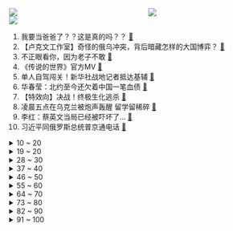 <div >
	<a style="float:left;width:55%;" href = "https://github.com/anuraghazra/github-readme-stats">
	 <img src = "https://github-readme-stats.vercel.app/api?username=iuuuuuaena&theme=buefy&show_icons=true"/>
	</a>
	<a  style="float:right;width:45%" href = "https://github.com/anuraghazra/github-readme-stats">
	 <img  src="https://github-readme-stats.vercel.app/api/top-langs/?username=anuraghazra&layout=compact"/>
	</a>
	</div>

[![](https://img.shields.io/badge/jxd-@jxdgogogo.xyz-yellowgreen.svg)](https://www.jxdgogogo.xyz)<br>
1. 我要当爸爸了？？这是真的吗？？ [:link:](//www.bilibili.com/video/BV1jT4y1Q7r2) <br>
2. 【卢克文工作室】奇怪的俄乌冲突，背后暗藏怎样的大国博弈？ [:link:](//www.bilibili.com/video/BV1WZ4y1k7aZ) <br>
3. 不正眼看你，因为老子不敢 [:link:](//www.bilibili.com/video/BV1X44y1n7yH) <br>
4. 《传说的世界》官方MV [:link:](//www.bilibili.com/video/BV19Z4y1k7P7) <br>
5. 单人自驾闯关！新华社战地记者抵达基辅 [:link:](//www.bilibili.com/video/BV1nT4y1Q7D5) <br>
6. 华春莹：北约至今还欠着中国一笔血债 [:link:](//www.bilibili.com/video/BV1f34y1r7aY) <br>
7. 【特效向】决战！终极生化逃杀 [:link:](//www.bilibili.com/video/BV1vT4y1Q78B) <br>
8. 凌晨五点在乌克兰被炮声轰醒 留学留稀碎 [:link:](//www.bilibili.com/video/BV1HF411t7UH) <br>
9. 李红：蔡英文当局已经被吓坏了… [:link:](//www.bilibili.com/video/BV1e44y1n7QK) <br>
10. 习近平同俄罗斯总统普京通电话 [:link:](//www.bilibili.com/video/BV12R4y1V7Y4) <br>
<details>
<summary>10 ~ 20</summary>

11. 【 我与我的冤种朋友 】 [:link:](//www.bilibili.com/video/BV1mb4y1s7mi) <br>
12. 早终于到这一天了。多说点早安叭～ [:link:](//www.bilibili.com/video/BV1DP4y1F7KV) <br>
13. 囚！ [:link:](//www.bilibili.com/video/BV1yR4y1V7qb) <br>
14. 【裸眼3D】终于来了，无限一键三连制造机 [:link:](//www.bilibili.com/video/BV1am4y1R7Zs) <br>
15. 人间的面，吃一碗少一碗，见一面少一面。 [:link:](//www.bilibili.com/video/BV1qL4y1g7u8) <br>
16. 有人一生被童年治愈，有人用一生来治愈童年 [:link:](//www.bilibili.com/video/BV1Em4y1R7Sz) <br>
17. 这下是真·神仙打架了！2022年4月新番导视！【泛式】 [:link:](//www.bilibili.com/video/BV1su411D7Ft) <br>
18. 鉴定网络热门艺术（18） [:link:](//www.bilibili.com/video/BV1K34y1k7pa) <br>
19. 普京展开"攻心战"喊话乌军士兵：想想你们的父辈 [:link:](//www.bilibili.com/video/BV123411L7yJ) <br>
</details>
<details>
<summary>19 ~ 20</summary>

20. 下班了，路过印度按摩店，放松一下，回家。 [:link:](//www.bilibili.com/video/BV1cY411G7iY) <br>
21. 你好，我是乌克兰总统泽连斯基……【懂点儿啥】 [:link:](//www.bilibili.com/video/BV1CF411t7HC) <br>
22. 电影中那些无法超越的画面与台词 [:link:](//www.bilibili.com/video/BV1zq4y1x76R) <br>
23. 一口气看完《寂静岭》系列剧情！救赎之道，就在其中！ [:link:](//www.bilibili.com/video/BV1Uq4y1x7PA) <br>
24. 非洲定制裤腰带是什么样的？【奇葩小国33】 [:link:](//www.bilibili.com/video/BV1Qb4y1s75W) <br>
25. 一句话回怼道德绑架！ [:link:](//www.bilibili.com/video/BV18i4y127Fz) <br>
26. 2022年2月24日，分享一首歌。 [:link:](//www.bilibili.com/video/BV16a41187nk) <br>
27. 又被这带货的主播笑死 [:link:](//www.bilibili.com/video/BV11Z4y1k7PM) <br>
28. 【王老菊】故地重游 | 艾尔登法环EP.01 [:link:](//www.bilibili.com/video/BV1X44y1n7oA) <br>
</details>
<details>
<summary>28 ~ 30</summary>

29. 新华社记者抵达基辅遭十几个士兵端着枪喊：“停车！熄火！” [:link:](//www.bilibili.com/video/BV1yu411X73M) <br>
30. 薇尔莉特・伊芙加登 [:link:](//www.bilibili.com/video/BV15T4y1Q79R) <br>
31. 那些年普京收到的礼物 [:link:](//www.bilibili.com/video/BV1gb4y1x7su) <br>
32. 38秒讲完《开端》 [:link:](//www.bilibili.com/video/BV1o34y1r74K) <br>
33. 满屏压迫感！车臣开“万人誓师大会”，宣布为俄而战、出征乌克兰 [:link:](//www.bilibili.com/video/BV1QY41137dw) <br>
34. 《相逢时节》：正午阳光，你是越来越拉了！！ [:link:](//www.bilibili.com/video/BV1Fq4y1b7gY) <br>
35. 得妻如此 夫复何求 [:link:](//www.bilibili.com/video/BV1A3411j7AN) <br>
36. 乌克兰首都正面临失守 凤凰记者将头盔换成白色以区别军人 [:link:](//www.bilibili.com/video/BV1qu411X7iw) <br>
37. 桌子有后坐 打枪更快乐 [:link:](//www.bilibili.com/video/BV1Ui4y127wC) <br>
</details>
<details>
<summary>37 ~ 40</summary>

38. 如何理解我国允许俄罗斯全境小麦进口 [:link:](//www.bilibili.com/video/BV1sY41157U9) <br>
39. 又出猝死新闻！死亡离你有多近？猝死预防科普，知道这些能救命！ [:link:](//www.bilibili.com/video/BV1XL4y1g7JJ) <br>
40. 【STN快报第六季22】育碧承诺，2023年正式下海！ [:link:](//www.bilibili.com/video/BV1eu411X7no) <br>
41. 救命！他为什么逐渐活成了我的理想型！不亏是已婚男士之光丨大张伟 [:link:](//www.bilibili.com/video/BV1wP4y1c72T) <br>
42. 25岁警察与7名持刀歹徒搏斗，身中27刀英勇牺牲！他战斗过的那身血衣，被认定为国家一级文物 [:link:](//www.bilibili.com/video/BV1Wm4y1R7y3) <br>
43. “总有一天，我会让全世界都知道，中国非遗独竹漂！” [:link:](//www.bilibili.com/video/BV1nP4y1c766) <br>
44. 老妈这么用心，那我也要用点心 [:link:](//www.bilibili.com/video/BV1e44y1n7HT) <br>
45. 假如世界禁止读书 [:link:](//www.bilibili.com/video/BV1r44y1T7Td) <br>
46. 【才浅手工】猛男还原魔法少女水晶魔法棒，什么是魔法？看完你就知道了！ [:link:](//www.bilibili.com/video/BV1mu411X7TB) <br>
</details>
<details>
<summary>46 ~ 50</summary>

47. 【4K合集】老戴《艾尔登法环》“保姆级”流程攻略解说【赐福点、全收集、BOSS、黄金种子、圣杯露滴、地图】 [:link:](//www.bilibili.com/video/BV193411L7Ap) <br>
48. 疯了！好吃到疯了【会爆汁的牛肉】非常哇塞 [:link:](//www.bilibili.com/video/BV1mq4y1x7o3) <br>
49. 喵不狠，站不稳！ [:link:](//www.bilibili.com/video/BV17L4y1g7ZL) <br>
50. 【作文】审题立意无脑get，记住提10分 | 国家玮-高考语文 [:link:](//www.bilibili.com/video/BV153411j7B2) <br>
51. “我们可以为中国献出生命!”这就是巴铁!这就是中巴友谊! [:link:](//www.bilibili.com/video/BV1QS4y1z7uD) <br>
52. DNA动了！又一教科书名场面！《水浒传》P10（智取生辰纲） [:link:](//www.bilibili.com/video/BV1VS4y1k7XU) <br>
53. 车臣总统喊话乌克兰总统：在你变成前总统前，打电话给普京道歉 [:link:](//www.bilibili.com/video/BV14r4y1z7nX) <br>
54. 我没有强奸女学生！乡村教师申诉56年，如今病危还没等来清白 [:link:](//www.bilibili.com/video/BV18L411T7ks) <br>
55. 誓师大会视频！车臣武装力量将赴乌克兰执行任务 [:link:](//www.bilibili.com/video/BV16F411t7oJ) <br>
</details>
<details>
<summary>55 ~ 60</summary>

56. 汉堡外焦里嫩的最高境界！ [:link:](//www.bilibili.com/video/BV1u34y1k7cn) <br>
57. 北约的血债，中国人民不会忘记！ [:link:](//www.bilibili.com/video/BV1NR4y157DB) <br>
58. 千万不要在家做冰糖葫芦，除非你把细节拉满！ [:link:](//www.bilibili.com/video/BV1qU4y1Z7F5) <br>
59. 日本最苟神风队员，9次出击骗吃骗喝送行酒，熬死天皇气死大佐【佐佐木友次事件】 [:link:](//www.bilibili.com/video/BV1Yq4y1x7Cf) <br>
60. 电脑到手后你应该立刻修改的设置！ [:link:](//www.bilibili.com/video/BV1am4y1R7pi) <br>
61. 【少女现象】你可以......再摸一会儿的 [:link:](//www.bilibili.com/video/BV16Z4y1k7fN) <br>
62. 鱿 鱼 天 花 板 [:link:](//www.bilibili.com/video/BV1oZ4y1k7Hj) <br>
63. 当我的世界变得「混乱无比」!!？ [:link:](//www.bilibili.com/video/BV1Z3411L7T1) <br>
64. 【危机合约】“寻昼行动”大骑士领酒吧街18镀层+日替 全关卡平民攻略大合集！阵容平民+低练度+语音详解的愉悦攻略！《明日方舟》（更新中）|魔法Zc目录 [:link:](//www.bilibili.com/video/BV1Mr4y1z7zc) <br>
</details>
<details>
<summary>64 ~ 70</summary>

65. 用十斤的章鱼来做油炸大章鱼是什么体验？ [:link:](//www.bilibili.com/video/BV1nL411T716) <br>
66. 特朗普：俄乌冲突的原因在于我没连任 [:link:](//www.bilibili.com/video/BV19S4y1F7fJ) <br>
67. 为什么我会长个整容下巴啊啊啊啊！！！ [:link:](//www.bilibili.com/video/BV1mS4y1F7Rz) <br>
68. 团灭发动机！艾斯奥特曼带队团灭背后的生草黑历史 [:link:](//www.bilibili.com/video/BV12F411t7Lt) <br>
69. 【普京个人向】“所以生命啊，他璀璨如歌。” [:link:](//www.bilibili.com/video/BV1fm4y1o7wn) <br>
70. 正经小猫咪谁来这里啊？ [:link:](//www.bilibili.com/video/BV14i4y1y71k) <br>
71. 妈妈以为的大学开销vs实际上 [:link:](//www.bilibili.com/video/BV1TY411G765) <br>
72. 穿搭配色的秘密，我给每个人都找到了！【晓观】 [:link:](//www.bilibili.com/video/BV1oS4y1r76H) <br>
73. 【全员核能】是什么练就了我们一个人顶一个连的能力？是贫穷！ [:link:](//www.bilibili.com/video/BV1aT4y1Q7cB) <br>
</details>
<details>
<summary>73 ~ 80</summary>

74. 因为找零少了4分钱，消费者怒花20起诉超市，这事你怎么看？ [:link:](//www.bilibili.com/video/BV1ET4y1Q72c) <br>
75. 八重神子：别唱了旅行者羞死人了啊啊啊！！！ [:link:](//www.bilibili.com/video/BV1SZ4y1k7S8) <br>
76. 现场直击！和公安联合执法，端掉一非法加工进口冷链食品窝点。 [:link:](//www.bilibili.com/video/BV1DS4y1z7ih) <br>
77. 这个up又疯了，他算出了海绵宝宝家里有多大，附带详细户型图。。。 [:link:](//www.bilibili.com/video/BV1M44y1n7Db) <br>
78. 【科幻巨制】国足大战企鹅勇夺世界杯！ [:link:](//www.bilibili.com/video/BV1Qb4y1s7bS) <br>
79. 继玉质龙筋和琉璃鱼骨之后鲟龙宴中的后八道菜终于来啦！！ [:link:](//www.bilibili.com/video/BV1YZ4y1k7sn) <br>
80. 整个世界都是假造的？亲朋好友全是演员！猜不中结局的科幻恐怖游戏 [:link:](//www.bilibili.com/video/BV1Sq4y1x7MJ) <br>
81. 双雄11：巅峰2900大神给我撑腰！单挑狂妄的国一花木兰！ [:link:](//www.bilibili.com/video/BV1nu411D7jN) <br>
82. 成 龙 劝 学 [:link:](//www.bilibili.com/video/BV1Xm4y197Bo) <br>
</details>
<details>
<summary>82 ~ 90</summary>

83. 帅小伙用四天三夜终于把小麦做成了麦芽糖！ [:link:](//www.bilibili.com/video/BV1KS4y167vY) <br>
84. 听君一席话，成龙废话 ！！！ [:link:](//www.bilibili.com/video/BV1734y1k7J2) <br>
85. 漫威，从未如此丝滑！ [:link:](//www.bilibili.com/video/BV1KS4y1c7xE) <br>
86. 榴莲炖鸡？粉丝推荐的奇葩吃法行不行！ [:link:](//www.bilibili.com/video/BV15R4y157d9) <br>
87. 《太惨尼克号2》 [:link:](//www.bilibili.com/video/BV1MS4y167KA) <br>
88. 理 性 与 感 性 [:link:](//www.bilibili.com/video/BV1JY411G7yM) <br>
89. 乌克兰人路边欢迎俄罗斯装甲编队：上帝保佑你们，我都等了8年了！ [:link:](//www.bilibili.com/video/BV1Su411X7Rb) <br>
90. 涡轮增压老鼠火箭 [:link:](//www.bilibili.com/video/BV1vP4y1c7dj) <br>
91. 【一周见效】常练这5个动作，消除假肚腩，缓解腰痛！ [:link:](//www.bilibili.com/video/BV1pL411T7PY) <br>
</details>
<details>
<summary>91 ~ 100</summary>

92. up主已用尽毕生所学，将就看吧【一拳超人第三季动态漫】06 [:link:](//www.bilibili.com/video/BV1Rq4y1x7CY) <br>
93. 外国运动员依依不舍的离开奥运村，连灯笼也被带走了 [:link:](//www.bilibili.com/video/BV193411L7jR) <br>
94. 3年只拍一个镜头？自造拍摄设备，《绿色星球》纪录片团队到底有多拼？ [:link:](//www.bilibili.com/video/BV1S34y1r7Lo) <br>
95. 俄罗斯大爷不好惹，一个人干掉一个排的兵力《斧头》 [:link:](//www.bilibili.com/video/BV1pm4y1R7HW) <br>
96. 当我的世界的生物组成了「超级军队」？？！ [:link:](//www.bilibili.com/video/BV1uY411G7Ef) <br>
97. 独爱蜘蛛侠 [:link:](//www.bilibili.com/video/BV1WF411t7UW) <br>
98. 雷佳音原来你不是靠头大混了这么多年的娱乐圈啊！ [:link:](//www.bilibili.com/video/BV1Gb4y1x7mU) <br>
99. 卧槽！原来在绝对的美貌面前，根本不需要高颅顶和直角肩！ [:link:](//www.bilibili.com/video/BV18i4y127qg) <br>
100. 蝠鲼，造粪机中的战斗机！ [:link:](//www.bilibili.com/video/BV1BF411t7Rb) <br>
</details>
